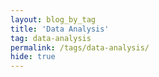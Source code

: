 ```yaml
---
layout: blog_by_tag
title: 'Data Analysis'
tag: data-analysis
permalink: /tags/data-analysis/
hide: true
---
```

